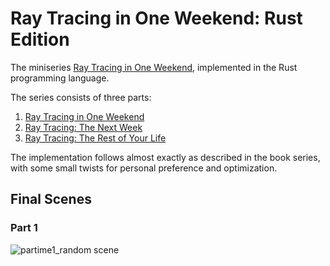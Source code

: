 # Ray Tracing in One Weekend: Rust Edition

The miniseries [Ray Tracing in One Weekend](https://raytracing.github.io/),
implemented in the Rust programming language.

The series consists of three parts:

1) [Ray Tracing in One Weekend](https://raytracing.github.io/books/RayTracingInOneWeekend.html)
2) [Ray Tracing: The Next Week](https://raytracing.github.io/books/RayTracingTheNextWeek.html)
3) [Ray Tracing: The Rest of Your Life](https://raytracing.github.io/books/RayTracingTheRestOfYourLife.html)

The implementation follows almost exactly as described in the book series,
with some small twists for personal preference and optimization.

## Final Scenes

### Part 1
![partime1_random scene](https://github.com/sfriedowitz/raytracing-weekend/blob/main/images/partime1_random_scene.png)
